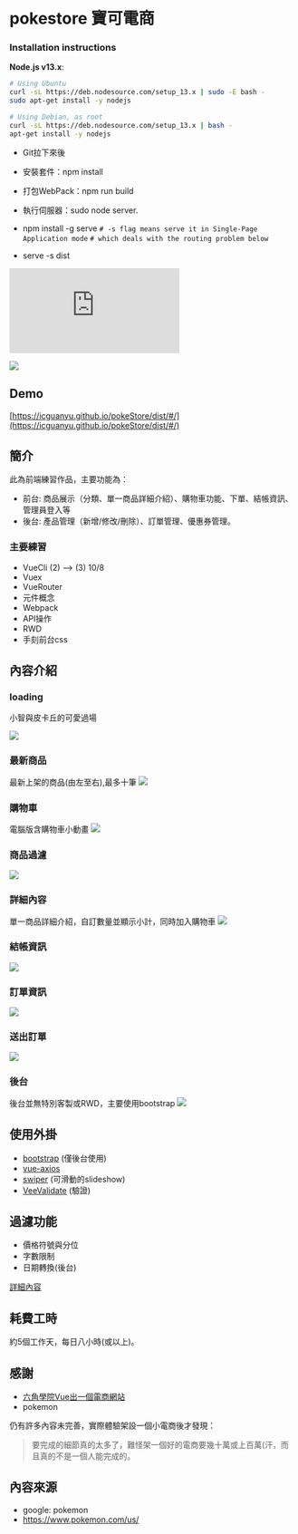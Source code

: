 # pokestore 寶可電商

### Installation instructions

**Node.js v13.x**:

```sh
# Using Ubuntu
curl -sL https://deb.nodesource.com/setup_13.x | sudo -E bash -
sudo apt-get install -y nodejs

# Using Debian, as root
curl -sL https://deb.nodesource.com/setup_13.x | bash -
apt-get install -y nodejs
```

- Git拉下來後
- 安裝套件：npm install
- 打包WebPack：npm run build
- 執行伺服器：sudo node server.

- npm install -g serve
`# -s flag means serve it in Single-Page Application mode`
`# which deals with the routing problem below`
- serve -s dist

![Previewing Locally](https://cli.vuejs.org/guide/deployment.html#general-guidelines)

![](https://i.imgur.com/zYDW0F1.png)

## Demo
[https://icguanyu.github.io/pokeStore/dist/#/](https://icguanyu.github.io/pokeStore/dist/#/)

## 簡介
此為前端練習作品，主要功能為：

+ 前台: 商品展示（分類、單一商品詳細介紹）、購物車功能、下單、結帳資訊、管理員登入等
+ 後台: 產品管理（新增/修改/刪除）、訂單管理、優惠券管理。

### 主要練習
+ VueCli (2) --> (3) 10/8
+ Vuex
+ VueRouter
+ 元件概念
+ Webpack
+ API操作
+ RWD
+ 手刻前台css

## 內容介紹
### loading
小智與皮卡丘的可愛過場

![](https://i.imgur.com/saYiiKX.png)

### 最新商品
最新上架的商品(由左至右),最多十筆
![](https://i.imgur.com/XRX4Kxm.png)

### 購物車
電腦版含購物車小動畫
![](https://i.imgur.com/fRPSwOK.png)

### 商品過濾
![](https://i.imgur.com/9vJ7EUl.png)

### 詳細內容
單一商品詳細介紹，自訂數量並顯示小計，同時加入購物車
![](https://i.imgur.com/Zk1fd73.png)

### 結帳資訊
![](https://i.imgur.com/iS2ShsA.png)

### 訂單資訊
![](https://i.imgur.com/kFEZYFH.png)

### 送出訂單
![](https://i.imgur.com/GDCLHty.png)

### 後台
後台並無特別客製或RWD，主要使用bootstrap
![](https://i.imgur.com/Zlb50NP.png)

## 使用外掛
+ [bootstrap](https://bootstrap.hexschool.com/) (僅後台使用)
+ [vue-axios](https://www.npmjs.com/package/vue-axios)
+ [swiper](http://idangero.us/swiper/) (可滑動的slideshow)
+ [VeeValidate](https://baianat.github.io/vee-validate/) (驗證)

## 過濾功能
+ 價格符號與分位
+ 字數限制
+ 日期轉換(後台)

[詳細內容](https://github.com/icguanyu/pokeStore/tree/master/src/filters)

## 耗費工時
約5個工作天，每日八小時(或以上)。

## 感謝
+ [六角學院Vue出一個電商網站](https://www.udemy.com/vue-hexschool/learn/v4/content)
+ pokemon

仍有許多內容未完善，實際體驗架設一個小電商後才發現：
> 要完成的細節真的太多了，難怪架一個好的電商要幾十萬或上百萬(汗，而且真的不是一個人能完成的。


## 內容來源
+ google: pokemon
+ https://www.pokemon.com/us/
